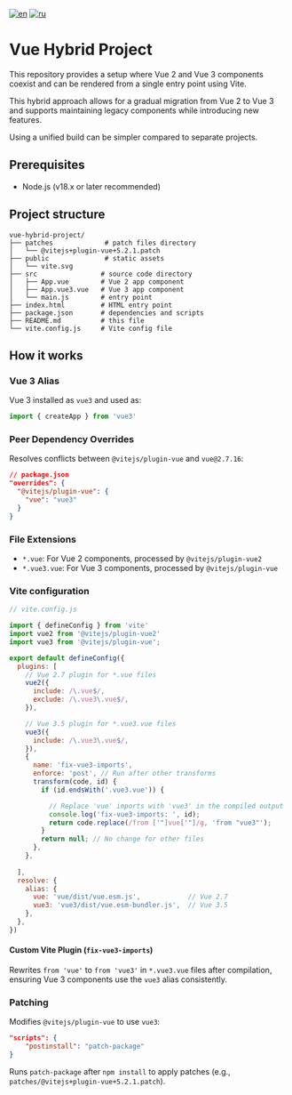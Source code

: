 [![en](https://img.shields.io/badge/lang-en-green.svg)](https://github.com/DmitriyHoff/vue-hybrid-project/blob/main/README.md)
[![ru](https://img.shields.io/badge/lang-ru-red.svg)](https://github.com/DmitriyHoff/vue-hybrid-project/blob/main/README.ru.md)

# Vue Hybrid Project

This repository provides a setup where Vue 2 and Vue 3 components coexist and can be rendered from a single entry point using Vite.

This hybrid approach allows for a gradual migration from Vue 2 to Vue 3 and supports maintaining legacy components while introducing new features.

Using a unified build can be simpler compared to separate projects.
## Prerequisites
- Node.js (v18.x or later recommended)

## Project structure
```
vue-hybrid-project/
├── patches             # patch files directory
│   └── @vitejs+plugin-vue+5.2.1.patch
├── public              # static assets
│   └── vite.svg
├── src                # source code directory         
│   ├── App.vue        # Vue 2 app component
│   ├── App.vue3.vue   # Vue 3 app component 
│   └── main.js        # entry point
├── index.html         # HTML entry point
├── package.json       # dependencies and scripts
├── README.md          # this file
└── vite.config.js     # Vite config file
```

## How it works

### Vue 3 Alias
Vue 3 installed as `vue3` and used as:
```js
import { createApp } from 'vue3'
```

### Peer Dependency Overrides
Resolves conflicts between `@vitejs/plugin-vue` and `vue@2.7.16`:
```json
// package.json
"overrides": {
  "@vitejs/plugin-vue": {
    "vue": "vue3"
  }
}
```
### File Extensions
 * `*.vue`: For Vue 2 components, processed by `@vitejs/plugin-vue2`
 * `*.vue3.vue`: For Vue 3 components, processed by `@vitejs/plugin-vue`

### Vite configuration
```js
// vite.config.js

import { defineConfig } from 'vite'
import vue2 from '@vitejs/plugin-vue2'
import vue3 from '@vitejs/plugin-vue';

export default defineConfig({
  plugins: [
    // Vue 2.7 plugin for *.vue files
    vue2({
      include: /\.vue$/,
      exclude: /\.vue3\.vue$/,
    }),

    // Vue 3.5 plugin for *.vue3.vue files
    vue3({
      include: /\.vue3\.vue$/, 
    }),
    {
      name: 'fix-vue3-imports',
      enforce: 'post', // Run after other transforms
      transform(code, id) {
        if (id.endsWith('.vue3.vue')) {

          // Replace 'vue' imports with 'vue3' in the compiled output
          console.log('fix-vue3-imports: ', id);
          return code.replace(/from ['"]vue['"]/g, 'from "vue3"');
        }
        return null; // No change for other files
      },
    },
    
  ],
  resolve: {
    alias: {
      vue: 'vue/dist/vue.esm.js',            // Vue 2.7
      vue3: 'vue3/dist/vue.esm-bundler.js',  // Vue 3.5
    },
  },
})
```
#### Custom Vite Plugin (`fix-vue3-imports`)
Rewrites `from 'vue'` to `from 'vue3'` in `*.vue3.vue` files after compilation, ensuring Vue 3 components use the `vue3` alias consistently.

### Patching
Modifies `@vitejs/plugin-vue` to use `vue3`:

```json
"scripts": {
    "postinstall": "patch-package"
}
```
Runs `patch-package` after `npm install` to apply patches (e.g., `patches/@vitejs+plugin-vue+5.2.1.patch`).
